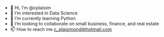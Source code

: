 - 👋 Hi, I’m @cplaisim
- 👀 I’m interested in Data Science
- 🌱 I’m currently learning Python
- 💞️ I’m looking to collaborate on small business, finance, and real estate
- 📫 How to reach me c_plaisimond@hotmail.com
<!---
cplaisim/cplaisim is a ✨ special ✨ repository because its `README.md` (this file) appears on your GitHub profile.
You can click the Preview link to take a look at your changes.
--->
